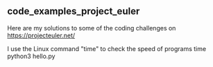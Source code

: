 ## code_examples_project_euler

Here are my solutions to some of the coding challenges on https://projecteuler.net/

I use the Linux command "time" to check the speed of programs
    time python3 hello.py
